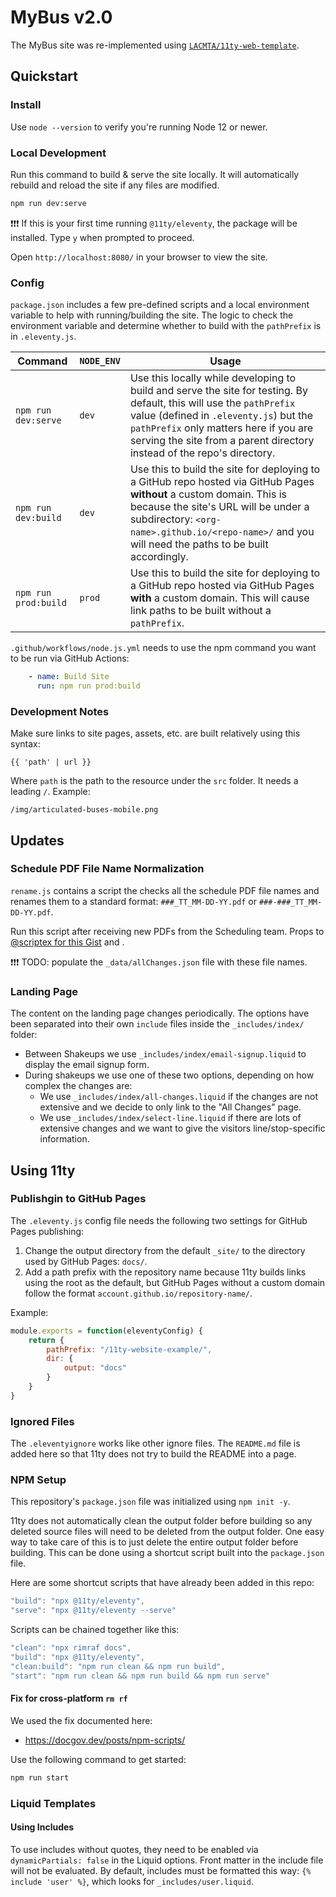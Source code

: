 # MyBus v2.0

The MyBus site was re-implemented using [`LACMTA/11ty-web-template`](https://github.com/LACMTA/11ty-web-template).

## Quickstart

### Install

Use `node --version` to verify you're running Node 12 or newer.

### Local Development

Run this command to build & serve the site locally. It will automatically rebuild and reload the site if any files are modified.

``` bash
npm run dev:serve
```

❗❗❗ If this is your first time running `@11ty/eleventy`, the package will be installed. Type `y` when prompted to proceed.

Open `http://localhost:8080/` in your browser to view the site.

### Config

`package.json` includes a few pre-defined scripts and a local environment variable to help with running/building the site.  The logic to check the environment variable and determine whether to build with the `pathPrefix` is in `.eleventy.js`.

| Command | `NODE_ENV` | Usage |
| ------- | ---------- | ----- |
| `npm run dev:serve` | `dev` | Use this locally while developing to build and serve the site for testing. By default, this will use the `pathPrefix` value (defined in `.eleventy.js`) but the `pathPrefix` only matters here if you are serving the site from a parent directory instead of the repo's directory. |
| `npm run dev:build` | `dev` | Use this to build the site for deploying to a GitHub repo hosted via GitHub Pages **without** a custom domain. This is because the site's URL will be under a subdirectory: `<org-name>.github.io/<repo-name>/` and you will need the paths to be built accordingly. |
| `npm run prod:build` | `prod` | Use this to build the site for deploying to a GitHub repo hosted via GitHub Pages **with** a custom domain. This will cause link paths to be built without a `pathPrefix`. |

`.github/workflows/node.js.yml` needs to use the npm command you want to be run via GitHub Actions:

``` yaml
    - name: Build Site
      run: npm run prod:build
```

### Development Notes

Make sure links to site pages, assets, etc. are built relatively using this syntax:

```
{{ 'path' | url }}
```

Where `path` is the path to the resource under the `src` folder. It needs a leading `/`. Example:

```
/img/articulated-buses-mobile.png
```

## Updates

### Schedule PDF File Name Normalization

`rename.js` contains a script the checks all the schedule PDF file names and renames them to a standard format: `###_TT_MM-DD-YY.pdf` or `###-###_TT_MM-DD-YY.pdf`.

Run this script after receiving new PDFs from the Scheduling team.  Props to [@scriptex for this Gist](https://gist.github.com/scriptex/20536d8cda36221f91d69a6bd4a528b3) and .

❗❗❗ TODO: populate the `_data/allChanges.json` file with these file names.

### Landing Page

The content on the landing page changes periodically.  The options have been separated into their own `include` files inside the `_includes/index/` folder:

- Between Shakeups we use `_includes/index/email-signup.liquid` to display the email signup form.  
- During shakeups we use one of these two options, depending on how complex the changes are:
  - We use `_includes/index/all-changes.liquid` if the changes are not extensive and we decide to only link to the "All Changes" page.
  - We use `_includes/index/select-line.liquid` if there are lots of extensive changes and we want to give the visitors line/stop-specific information.

## Using 11ty

### Publishgin to GitHub Pages

The `.eleventy.js` config file needs the following two settings for GitHub Pages publishing:

1. Change the output directory from the default `_site/` to the directory used by GitHub Pages: `docs/`.
2. Add a path prefix with the repository name because 11ty builds links using the root as the default, but GitHub Pages without a custom domain follow the format `account.github.io/repository-name/`.

Example:

``` js
module.exports = function(eleventyConfig) {
    return {
        pathPrefix: "/11ty-website-example/",
        dir: {
            output: "docs"
        }
    }
}
```

### Ignored Files

The `.eleventyignore` works like other ignore files.  The `README.md` file is added here so that 11ty does not try to build the README into a page.

### NPM Setup

This repository's `package.json` file was initialized using `npm init -y`.

11ty does not automatically clean the output folder before building so any deleted source files will need to be deleted from the output folder.  One easy way to take care of this is to just delete the entire output folder before building. This can be done using a shortcut script built into the `package.json` file.

Here are some shortcut scripts that have already been added in this repo:

``` js
"build": "npx @11ty/eleventy",
"serve": "npx @11ty/eleventy --serve"
```

Scripts can be chained together like this:

``` js
"clean": "npx rimraf docs",
"build": "npx @11ty/eleventy",
"clean:build": "npm run clean && npm run build",
"start": "npm run clean && npm run build && npm run serve"
```

#### Fix for cross-platform `rm rf`

We used the fix documented here:
   - https://docgov.dev/posts/npm-scripts/

Use the following command to get started:

``` bash
npm run start
```

### Liquid Templates

#### Using Includes

To use includes without quotes, they need to be enabled via `dynamicPartials: false` in the Liquid options. Front matter in the include file will not be evaluated. By default, includes must be formatted this way: `{% include 'user' %}`, which looks for `_includes/user.liquid`.

